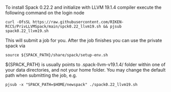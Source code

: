 To install Spack 0.22.2 and initialize with LLVM 19.1.4 compiler execute the following command on the login node
```
curl -OfsSL https://raw.githubusercontent.com/RIKEN-RCCS/PrivLLVMSpack/main/spck0.22_llvm19.sh && pjsub spack0.22_llvm19.sh
```

This will submit a job for you. After the job finishes you can use the private spack via
```
source ${SPACK_PATH}/share/spack/setup-env.sh
```

${SPACK_PATH} is usually points to .spack-llvm-v19.1.4/ folder within one of your data directories, and not your home folder. You may change the default path when submitting the job, e.g.
```
pjsub -x "SPACK_PATH=$HOME/newspack" ./spack0.22_llvm19.sh
```

